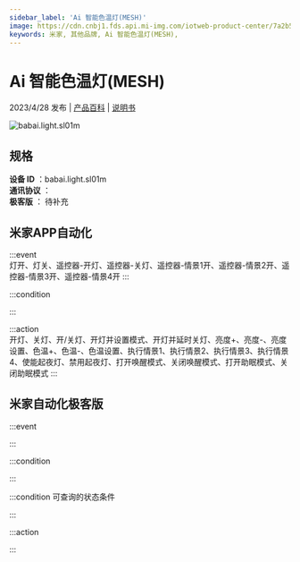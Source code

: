 ```yaml
---
sidebar_label: 'Ai 智能色温灯(MESH)'
image: https://cdn.cnbj1.fds.api.mi-img.com/iotweb-product-center/7a2b5be89fd6c9444dd3a37e25afb470_1677159437319.png?GalaxyAccessKeyId=AKVGLQWBOVIRQ3XLEW&Expires=9223372036854775807&Signature=NJN6V9ScSKkKrsPeDvjDBtODWrA=
keywords: 米家, 其他品牌, Ai 智能色温灯(MESH), 
---
```

# Ai 智能色温灯(MESH)

2023/4/28 发布 | [产品百科](https://home.mi.com/webapp/content/baike/product/index.html?model=babai.light.sl01m/) | [说明书](https://home.mi.com/views/introduction.html?model=babai.light.sl01m&region=cn)

![babai.light.sl01m](https://cdn.cnbj1.fds.api.mi-img.com/iotweb-product-center/7a2b5be89fd6c9444dd3a37e25afb470_1677159437319.png?GalaxyAccessKeyId=AKVGLQWBOVIRQ3XLEW&Expires=9223372036854775807&Signature=NJN6V9ScSKkKrsPeDvjDBtODWrA=)

## 规格  
> 
**设备 ID** ：babai.light.sl01m  
**通讯协议** ：  
**极客版**  ： 待补充 


## 米家APP自动化  

:::event  
灯开、灯关、遥控器-开灯、遥控器-关灯、遥控器-情景1开、遥控器-情景2开、遥控器-情景3开、遥控器-情景4开
:::

:::condition  

:::

:::action   
开灯、关灯、开/关灯、开灯并设置模式、开灯并延时关灯、亮度+、亮度-、亮度设置、色温+、色温-、色温设置、执行情景1、执行情景2、执行情景3、执行情景4、使能起夜灯、禁用起夜灯、打开唤醒模式、关闭唤醒模式、打开助眠模式、关闭助眠模式
:::

## 米家自动化极客版  

:::event  

:::

:::condition  

:::

:::condition 可查询的状态条件  

:::

:::action  

:::

        
